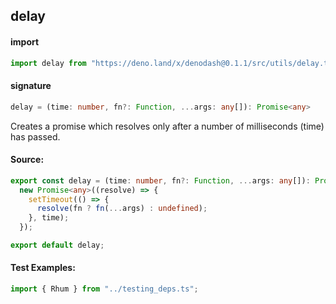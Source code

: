 
## delay

#### import
```typescript
import delay from "https://deno.land/x/denodash@0.1.1/src/utils/delay.ts"
```

#### signature
```typescript
delay = (time: number, fn?: Function, ...args: any[]): Promise<any>
```

Creates a promise which resolves only after a number of milliseconds (time) has passed.

#### Source:

```typescript
export const delay = (time: number, fn?: Function, ...args: any[]): Promise<any> =>
  new Promise<any>((resolve) => {
    setTimeout(() => {
      resolve(fn ? fn(...args) : undefined);
    }, time);
  });

export default delay;

```

#### Test Examples: 

```typescript
import { Rhum } from "../testing_deps.ts";
```

  